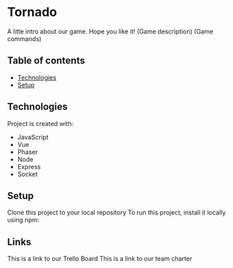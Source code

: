 # Tornado
A litte intro about our game. Hope you like it!
(Game description)
(Game commands)

## Table of contents
<!-- * [General info](#general-info) -->
* [Technologies](#technologies)
* [Setup](#setup)

<!-- ## General info
This project is simple Lorem ipsum dolor generator. -->
	
## Technologies
Project is created with:
* JavaScript
* Vue
* Phaser
* Node
* Express
* Socket
	
## Setup
Clone this project to your local repository 
To run this project, install it locally using npm:

<!-- ```
$ cd ../lorem
$ npm install
$ npm start
``` -->

## Links
This is a link to our Trello Board
This is a link to our team charter